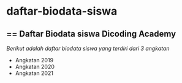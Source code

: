# daftar-biodata-siswa
==
Daftar Biodata siswa Dicoding Academy
--
*Berikut adalah daftar biodata siswa yang terdiri dari 3 angkatan*
- Angkatan 2019
- Angkatan 2020
- Angkatan 2021
